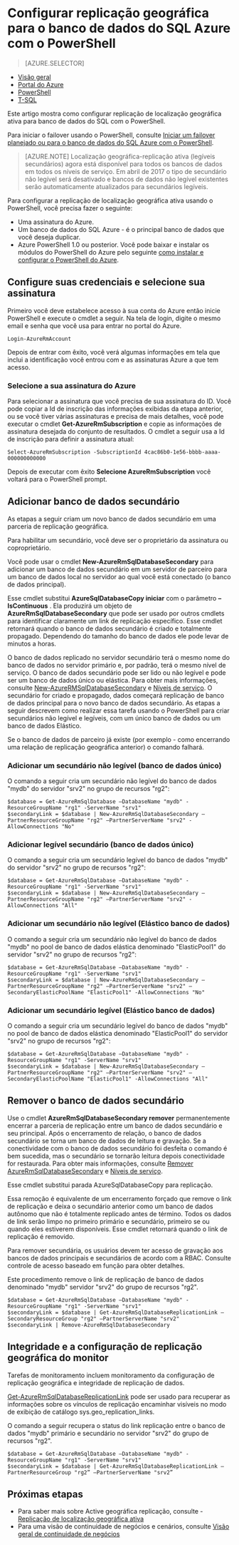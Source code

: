 <properties 
    pageTitle="Configurar replicação de localização geográfica ativa para o banco de dados do SQL Azure usando o PowerShell | Microsoft Azure" 
    description="Configurar replicação de localização geográfica ativa para o banco de dados do SQL Azure usando o PowerShell" 
    services="sql-database" 
    documentationCenter="" 
    authors="stevestein" 
    manager="jhubbard" 
    editor=""/>

<tags
    ms.service="sql-database"
    ms.devlang="NA"
    ms.topic="article"
    ms.tgt_pltfrm="powershell"
   ms.workload="NA"
    ms.date="07/14/2016"
    ms.author="sstein"/>

# <a name="configure-geo-replication-for-azure-sql-database-with-powershell"></a>Configurar replicação geográfica para o banco de dados do SQL Azure com o PowerShell

> [AZURE.SELECTOR]
- [Visão geral](sql-database-geo-replication-overview.md)
- [Portal do Azure](sql-database-geo-replication-portal.md)
- [PowerShell](sql-database-geo-replication-powershell.md)
- [T-SQL](sql-database-geo-replication-transact-sql.md)

Este artigo mostra como configurar replicação de localização geográfica ativa para banco de dados do SQL com o PowerShell.

Para iniciar o failover usando o PowerShell, consulte [Iniciar um failover planejado ou para o banco de dados do SQL Azure com o PowerShell](sql-database-geo-replication-failover-powershell.md).

>[AZURE.NOTE] Localização geográfica-replicação ativa (legíveis secundários) agora está disponível para todos os bancos de dados em todos os níveis de serviço. Em abril de 2017 o tipo de secundário não legível será desativado e bancos de dados não legível existentes serão automaticamente atualizados para secundários legíveis.



Para configurar a replicação de localização geográfica ativa usando o PowerShell, você precisa fazer o seguinte:

- Uma assinatura do Azure. 
- Um banco de dados do SQL Azure - é o principal banco de dados que você deseja duplicar.
- Azure PowerShell 1.0 ou posterior. Você pode baixar e instalar os módulos do PowerShell do Azure pelo seguinte [como instalar e configurar o PowerShell do Azure](../powershell-install-configure.md).


## <a name="configure-your-credentials-and-select-your-subscription"></a>Configure suas credenciais e selecione sua assinatura

Primeiro você deve estabelece acesso à sua conta do Azure então inicie PowerShell e execute o cmdlet a seguir. Na tela de login, digite o mesmo email e senha que você usa para entrar no portal do Azure.


    Login-AzureRmAccount

Depois de entrar com êxito, você verá algumas informações em tela que inclui a identificação você entrou com e as assinaturas Azure a que tem acesso.


### <a name="select-your-azure-subscription"></a>Selecione a sua assinatura do Azure

Para selecionar a assinatura que você precisa de sua assinatura do ID. Você pode copiar a Id de inscrição das informações exibidas da etapa anterior, ou se você tiver várias assinaturas e precisa de mais detalhes, você pode executar o cmdlet **Get-AzureRmSubscription** e copie as informações de assinatura desejada do conjunto de resultados. O cmdlet a seguir usa a Id de inscrição para definir a assinatura atual:

    Select-AzureRmSubscription -SubscriptionId 4cac86b0-1e56-bbbb-aaaa-000000000000

Depois de executar com êxito **Selecione AzureRmSubscription** você voltará para o PowerShell prompt.


## <a name="add-secondary-database"></a>Adicionar banco de dados secundário


As etapas a seguir criam um novo banco de dados secundário em uma parceria de replicação geográfica.  
  
Para habilitar um secundário, você deve ser o proprietário da assinatura ou coproprietário. 

Você pode usar o cmdlet **New-AzureRmSqlDatabaseSecondary** para adicionar um banco de dados secundário em um servidor de parceiro para um banco de dados local no servidor ao qual você está conectado (o banco de dados principal). 

Esse cmdlet substitui **AzureSqlDatabaseCopy iniciar** com o parâmetro **– IsContinuous** .  Ela produzirá um objeto de **AzureRmSqlDatabaseSecondary** que pode ser usado por outros cmdlets para identificar claramente um link de replicação específico. Esse cmdlet retornará quando o banco de dados secundário é criado e totalmente propagado. Dependendo do tamanho do banco de dados ele pode levar de minutos a horas.

O banco de dados replicado no servidor secundário terá o mesmo nome do banco de dados no servidor primário e, por padrão, terá o mesmo nível de serviço. O banco de dados secundário pode ser lido ou não legível e pode ser um banco de dados único ou elástica. Para obter mais informações, consulte [New-AzureRMSqlDatabaseSecondary](https://msdn.microsoft.com/library/mt603689.aspx) e [Níveis de serviço](sql-database-service-tiers.md).
O secundário for criado e propagado, dados começará replicação de banco de dados principal para o novo banco de dados secundário. As etapas a seguir descrevem como realizar essa tarefa usando o PowerShell para criar secundários não legível e legíveis, com um único banco de dados ou um banco de dados Elástico.

Se o banco de dados de parceiro já existe (por exemplo - como encerrando uma relação de replicação geográfica anterior) o comando falhará.



### <a name="add-a-non-readable-secondary-single-database"></a>Adicionar um secundário não legível (banco de dados único)

O comando a seguir cria um secundário não legível do banco de dados "mydb" do servidor "srv2" no grupo de recursos "rg2":

    $database = Get-AzureRmSqlDatabase –DatabaseName "mydb" -ResourceGroupName "rg1" -ServerName "srv1"
    $secondaryLink = $database | New-AzureRmSqlDatabaseSecondary –PartnerResourceGroupName "rg2" –PartnerServerName "srv2" -AllowConnections "No"



### <a name="add-readable-secondary-single-database"></a>Adicionar legível secundário (banco de dados único)

O comando a seguir cria um secundário legível do banco de dados "mydb" do servidor "srv2" no grupo de recursos "rg2":

    $database = Get-AzureRmSqlDatabase –DatabaseName "mydb" -ResourceGroupName "rg1" -ServerName "srv1"
    $secondaryLink = $database | New-AzureRmSqlDatabaseSecondary –PartnerResourceGroupName "rg2" –PartnerServerName "srv2" -AllowConnections "All"




### <a name="add-a-non-readable-secondary-elastic-database"></a>Adicionar um secundário não legível (Elástico banco de dados)

O comando a seguir cria um secundário não legível do banco de dados "mydb" no pool de banco de dados elástica denominado "ElasticPool1" do servidor "srv2" no grupo de recursos "rg2":

    $database = Get-AzureRmSqlDatabase –DatabaseName "mydb" -ResourceGroupName "rg1" -ServerName "srv1"
    $secondaryLink = $database | New-AzureRmSqlDatabaseSecondary –PartnerResourceGroupName "rg2" –PartnerServerName "srv2" –SecondaryElasticPoolName "ElasticPool1" -AllowConnections "No"


### <a name="add-a-readable-secondary-elastic-database"></a>Adicionar um secundário legível (Elástico banco de dados)

O comando a seguir cria um secundário legível do banco de dados "mydb" no pool de banco de dados elástica denominado "ElasticPool1" do servidor "srv2" no grupo de recursos "rg2":

    $database = Get-AzureRmSqlDatabase –DatabaseName "mydb" -ResourceGroupName "rg1" -ServerName "srv1"
    $secondaryLink = $database | New-AzureRmSqlDatabaseSecondary –PartnerResourceGroupName "rg2" –PartnerServerName "srv2" –SecondaryElasticPoolName "ElasticPool1" -AllowConnections "All"





## <a name="remove-secondary-database"></a>Remover o banco de dados secundário

Use o cmdlet **AzureRmSqlDatabaseSecondary remover** permanentemente encerrar a parceria de replicação entre um banco de dados secundário e seu principal. Após o encerramento de relação, o banco de dados secundário se torna um banco de dados de leitura e gravação. Se a conectividade com o banco de dados secundário foi desfeita o comando é bem sucedida, mas o secundário se tornarão leitura depois conectividade for restaurada. Para obter mais informações, consulte [Remover AzureRmSqlDatabaseSecondary](https://msdn.microsoft.com/library/mt603457.aspx) e [Níveis de serviço](sql-database-service-tiers.md).

Esse cmdlet substitui parada AzureSqlDatabaseCopy para replicação. 

Essa remoção é equivalente de um encerramento forçado que remove o link de replicação e deixa o secundário anterior como um banco de dados autônomo que não é totalmente replicado antes de término. Todos os dados de link serão limpo no primeiro primário e secundário, primeiro se ou quando eles estiverem disponíveis. Esse cmdlet retornará quando o link de replicação é removido. 


Para remover secundária, os usuários devem ter acesso de gravação aos bancos de dados principais e secundários de acordo com a RBAC. Consulte controle de acesso baseado em função para obter detalhes.

Este procedimento remove o link de replicação de banco de dados denominado "mydb" servidor "srv2" do grupo de recursos "rg2". 

    $database = Get-AzureRmSqlDatabase –DatabaseName "mydb" -ResourceGroupName "rg1" -ServerName "srv1"
    $secondaryLink = $database | Get-AzureRmSqlDatabaseReplicationLink –SecondaryResourceGroup "rg2" –PartnerServerName "srv2"
    $secondaryLink | Remove-AzureRmSqlDatabaseSecondary 


## <a name="monitor-geo-replication-configuration-and-health"></a>Integridade e a configuração de replicação geográfica do monitor

Tarefas de monitoramento incluem monitoramento da configuração de replicação geográfica e integridade de replicação de dados.  

[Get-AzureRmSqlDatabaseReplicationLink](https://msdn.microsoft.com/library/mt619330.aspx) pode ser usado para recuperar as informações sobre os vínculos de replicação encaminhar visíveis no modo de exibição de catálogo sys.geo_replication_links.

O comando a seguir recupera o status do link replicação entre o banco de dados "mydb" primário e secundário no servidor "srv2" do grupo de recursos "rg2".

    $database = Get-AzureRmSqlDatabase –DatabaseName "mydb" -ResourceGroupName "rg1" -ServerName "srv1"
    $secondaryLink = $database | Get-AzureRmSqlDatabaseReplicationLink –PartnerResourceGroup "rg2” –PartnerServerName "srv2”


## <a name="next-steps"></a>Próximas etapas

- Para saber mais sobre Active geográfica replicação, consulte - [Replicação de localização geográfica ativa](sql-database-geo-replication-overview.md)
- Para uma visão de continuidade de negócios e cenários, consulte [Visão geral de continuidade de negócios](sql-database-business-continuity.md)

